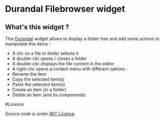 # Durandal Filebrowser widget

## What's this widget ?

This [Durandal](http://durandaljs.com/) widget allows to display a folder tree and add some actions to manipulate this items :
* A clic on a file or folder selects it
* A double-clic opens / closes a folder
* A double-clic displays the file content in the editor
* A right-clic opens a context menu with different options :
 * Rename the item
 * Copy the selected item(s)
 * Paste the selected item(s)
 * Create an item (in a folder)
 * Delete an item (and its components)
	
   
#Licence

Source code is under [MIT Licence](http://opensource.org/licenses/mit-license.php) 